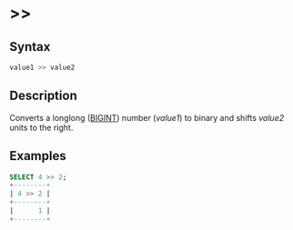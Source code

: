 # &gt;&gt;

## Syntax

```sql
value1 >> value2
```

## Description

Converts a longlong ([BIGINT](/columns-storage-engines-and-plugins/data-types/data-types-numeric-data-types/bigint)) number (<em>value1</em>) to binary and shifts <em>value2</em> units to the right.

## Examples

```sql
SELECT 4 >> 2;
+--------+
| 4 >> 2 |
+--------+
|      1 |
+--------+
```